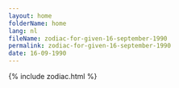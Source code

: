 ```yaml
---
layout: home
folderName: home
lang: nl
fileName: zodiac-for-given-16-september-1990
permalink: zodiac-for-given-16-september-1990
date: 16-09-1990
---
```

{% include zodiac.html %}
